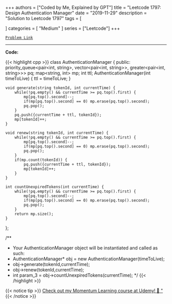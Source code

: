 
+++
authors = ["Coded by Me, Explained by GPT"]
title = "Leetcode 1797: Design Authentication Manager"
date = "2019-11-29"
description = "Solution to Leetcode 1797"
tags = [
    
]
categories = [
    "Medium"
]
series = ["Leetcode"]
+++



[`Problem Link`](https://leetcode.com/problems/design-authentication-manager/description/)

---

**Code:**

{{< highlight cpp >}}
class AuthenticationManager {
public:
    priority_queue<pair<int, string>, vector<pair<int, string>>, greater<pair<int, string>>> pq;
    map<string, int> mp;
    int ttl;
    AuthenticationManager(int timeToLive) {
        ttl = timeToLive;
    }
    
    void generate(string tokenId, int currentTime) {
        while(!pq.empty() && currentTime >= pq.top().first) {
            mp[pq.top().second]--;
            if(mp[pq.top().second] == 0) mp.erase(pq.top().second);
            pq.pop();
        }
        pq.push({currentTime + ttl, tokenId});
        mp[tokenId]++;
    }
    
    void renew(string tokenId, int currentTime) {
        while(!pq.empty() && currentTime >= pq.top().first) {
            mp[pq.top().second]--;
            if(mp[pq.top().second] == 0) mp.erase(pq.top().second);
            pq.pop();
        }
        if(mp.count(tokenId)) {
            pq.push({currentTime + ttl, tokenId});            
            mp[tokenId]++;
        }
    }
    
    int countUnexpiredTokens(int currentTime) {
        while(!pq.empty() && currentTime >= pq.top().first) {
            mp[pq.top().second]--;
            if(mp[pq.top().second] == 0) mp.erase(pq.top().second);
            pq.pop();
        }
        return mp.size();
    }
};

/**
 * Your AuthenticationManager object will be instantiated and called as such:
 * AuthenticationManager* obj = new AuthenticationManager(timeToLive);
 * obj->generate(tokenId,currentTime);
 * obj->renew(tokenId,currentTime);
 * int param_3 = obj->countUnexpiredTokens(currentTime);
 */
{{< /highlight >}}



{{< notice tip >}}
[Check out my Momentum Learning course at Udemy! 🚀 "](https://www.udemy.com/course/blind-75-the-data-structures-and-algorithms-essentials/)
{{< /notice >}}

